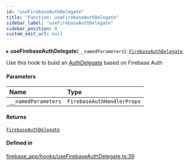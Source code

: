 ```yaml
---
id: "useFirebaseAuthDelegate"
title: "Function: useFirebaseAuthDelegate"
sidebar_label: "useFirebaseAuthDelegate"
sidebar_position: 0
custom_edit_url: null
---
```


▸ **useFirebaseAuthDelegate**(`__namedParameters`): [`FirebaseAuthDelegate`](../types/FirebaseAuthDelegate)

Use this hook to build an [AuthDelegate](../types/AuthDelegate) based on Firebase Auth

#### Parameters

| Name | Type |
| :------ | :------ |
| `__namedParameters` | `FirebaseAuthHandlerProps` |

#### Returns

[`FirebaseAuthDelegate`](../types/FirebaseAuthDelegate)

#### Defined in

[firebase_app/hooks/useFirebaseAuthDelegate.ts:39](https://github.com/Camberi/firecms/blob/2d60fba/src/firebase_app/hooks/useFirebaseAuthDelegate.ts#L39)
